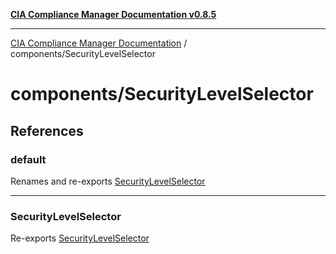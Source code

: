 [**CIA Compliance Manager Documentation v0.8.5**](../../README.md)

***

[CIA Compliance Manager Documentation](../../modules.md) / components/SecurityLevelSelector

# components/SecurityLevelSelector

## References

### default

Renames and re-exports [SecurityLevelSelector](../securitylevel/SecurityLevelSelector/variables/SecurityLevelSelector.md)

***

### SecurityLevelSelector

Re-exports [SecurityLevelSelector](../securitylevel/SecurityLevelSelector/variables/SecurityLevelSelector.md)
